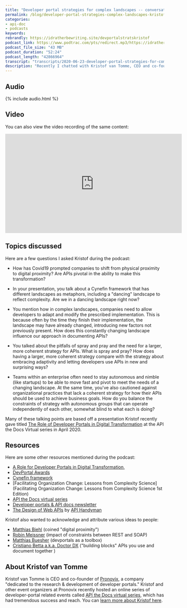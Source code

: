 ```yaml
---
title: "Developer portal strategies for complex landscapes -- conversation with Kristof van Tomme"
permalink: /blog/developer-portal-strategies-complex-landscapes-kristof-van-tomme/
categories:
- api-doc
- podcasts
keywords:
rebrandly: https://idratherbewriting.site/devportalstratskristof
podcast_link: https://www.podtrac.com/pts/redirect.mp3/https://idratherbewritingmedia.com/podcasts/kristof_developer_portal_strategies.mp3
podcast_file_size: "43 MB"
podcast_duration: "52:24"
podcast_length: "42866964"
transcript: "transcripts/2020-06-23-developer-portal-strategies-for-complex-landscapes.md"
description: "Recently I chatted with Kristof van Tomme, CEO and co-founder of Pronovix, about a topic that's become increasingly relevant in the past several months: how to deal with complex, rapidly evolving landscapes. Specifically, we focus on developer portal strategies that involve finding a balance between constraints and flexibility. Too many constraints reduces your ability to adapt to uncertain changes that might require innovative, unknown solutions. Too much flexibility might not lead to any coherent, overarching story about how to use your APIs in an integrated way toward a business goal."
---
```


## Audio

{% include audio.html %}

## Video

You can also view the video recording of the same content:

<iframe width="560" height="315" src="https://www.youtube.com/embed/ite3QMYmQVA" frameborder="0" allow="accelerometer; autoplay; encrypted-media; gyroscope; picture-in-picture" allowfullscreen></iframe>

## Topics discussed

Here are a few questions I asked Kristof during the podcast:

* How has Covid19 prompted companies to shift from physical proximity to digital proximity? Are APIs pivotal in the ability to make this transformation?

* In your presentation, you talk about a Cynefin framework that has different landscapes as metaphors, including a "dancing" landscape to reflect complexity. Are we in a dancing landscape right now?

* You mention how in complex landscapes, companies need to allow developers to adapt and modify the prescribed implementation. This is because often by the time they finish their implementation, the landscape may have already changed, introducing new factors not previously present. How does this constantly changing landscape influence our approach in documenting APIs?

* You talked about the pitfalls of spray and pray and the need for a larger, more coherent strategy for APIs. What is spray and pray? How does having a larger, more coherent strategy compare with the strategy about embracing adaptivity and letting developers use APIs in new and surprising ways?

* Teams within an enterprise often need to stay autonomous and nimble (like startups) to be able to move fast and pivot to meet the needs of a changing landscape. At the same time, you've also cautioned against organizational practices that lack a coherent strategy for how their APIs should be used to achieve business goals. How do you balance the constraints of strategy with autonomous groups that can operate independently of each other, somewhat blind to what each is doing?

Many of these talking points are based off a presentation Kristof recently gave titled [The Role of Developer Portals in Digital Transformation](https://www.youtube.com/watch?v=zj0fuFC5FYw) at the API the Docs Virtual series in April 2020.

## Resources

Here are some other resources mentioned during the podcast:

* [A Role for Developer Portals in Digital Transformation,](https://www.youtube.com/watch?v=54VQ3j4f6yA)
* [DevPortal Awards](https://devportalawards.org/)
* [Cynefin framework](https://en.wikipedia.org/wiki/Cynefin_framework)
* [Facilitating Organization Change: Lessons from Complexity Science](Facilitating Organization Change: Lessons from Complexity Science 1st Edition)
* [API the Docs virtual series](https://apithedocs.org/virtual)
* [Developer portals & API docs newsletter](https://pronovix.us6.list-manage.com/subscribe?u=5756ad9696bad5dc41c7b93f9&id=782d338a0b)
* [The Design of Web APIs](https://www.manning.com/books/the-design-of-web-apis?a_aid=everyday_apis&a_bid=ad5a0fe0) by [API Handyman](https://apihandyman.io/)

Kristof also wanted to acknowledge and attribute various ideas to people:

* [Matthias Biehl](https://twitter.com/mattbiehl) (coined "digital proximity")
* [Robin Meissner](https://www.linkedin.com/in/robin-meissner/) (impact of constraints between REST and SOAP)
* [Matthias Buesher](https://www.linkedin.com/in/matthias-buescher/) (devportals as a toolbox)
* [Cristiano Betta a.k.a. Doctor DX](https://betta.io/) ("building blocks" APIs you use and document together )

## About Kristof van Tomme

Kristof van Tomme is CEO and co-founder of [Pronovix](https://pronovix.com/), a company "dedicated to the research & development of developer portals." Kristof and other event organizers at Pronovix recently hosted an online series of developer-portal related events called [API the Docs virtual series](https://apithedocs.org/virtual), which has had tremendous success and reach. You can [learn more about Kristof here](https://pronovix.com/users/kvantomme).

